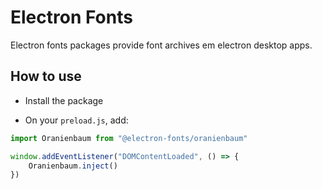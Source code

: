 # Electron Fonts

Electron fonts packages provide font archives em electron desktop apps.

## How to use

* Install the package

* On your `preload.js`, add:

```ts
import Oranienbaum from "@electron-fonts/oranienbaum"

window.addEventListener("DOMContentLoaded", () => {
    Oranienbaum.inject()
})
```